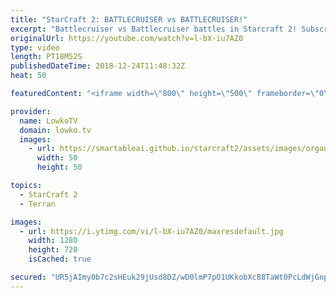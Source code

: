 ```yaml
---
title: "StarCraft 2: BATTLECRUISER vs BATTLECRUISER!"
excerpt: "Battlecruiser vs Battlecruiser battles in Starcraft 2! Subscribe for more videos: http://lowko.tv/youtube More viewers games: https://goo.gl/1qvKq5  If you have an awesome replay of StarCraft 2 that you think is worth casting, you can send it to replays@lowko.tv.  Check out Lowko merchandise: http://lowko.tv/merch"
originalUrl: https://youtube.com/watch?v=l-bX-iu7AZ0
type: video
length: PT18M52S
publishedDateTime: 2018-12-24T11:48:32Z
heat: 50

featuredContent: "<iframe width=\"800\" height=\"500\" frameborder=\"0\" src=\"https://www.youtube.com/embed/l-bX-iu7AZ0\" allow=\"accelerometer; autoplay; encrypted-media; gyroscope; picture-in-picture\" allowfullscreen></iframe>"

provider:
  name: LowkoTV
  domain: lowko.tv
  images:
    - url: https://smartableai.github.io/starcraft2/assets/images/organizations/lowko.tv-50x50.jpg
      width: 50
      height: 50

topics:
  - StarCraft 2
  - Terran

images:
  - url: https://i.ytimg.com/vi/l-bX-iu7AZ0/maxresdefault.jpg
    width: 1280
    height: 720
    isCached: true

secured: "UR5jAImy0b7c2sHEuk29jUsd8DZ/wD0lmP7pO1UKkobXc88TaWt0PcLdWjGnpyQzDSBlsIsT7DT6Wvlk2JCLX7aSMnPMOfigSoUMEeOp16V6PK7fRxv7hZcgDIlLMj+ijcvkDbzikd0m7nojFi5QqGOeFbHC1FRCZlMM3Fv4mpnVon8jill4d0ldV+txFgkNoIxdjXunMuOAJ1SdH6csatle3fDajMX56PKVS1b30rjrmNpg6xYs3WjmlGLFRCHNjmpOix9M7rtCQHn9pEsEiW6QLoU9l+aoCCc1/28qTGbDEbYh6IOdVzpO0vwSaY98OF7SPUCnBSXRfSkGk3a/sxSOwn/JpMyZf28NBmg3S5l6PlmtEdIyPuR/rev9rdHWYhgTASTgIjYlHcYB6XLMVp5U0iDmNDObkP8Jv2R4GGs=;gVfi1W61SZpUUUpz3uBLTw=="
---
```


